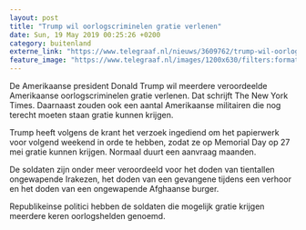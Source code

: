 ```yaml
---
layout: post
title: "Trump wil oorlogscriminelen gratie verlenen"
date: Sun, 19 May 2019 00:25:26 +0200
category: buitenland
externe_link: "https://www.telegraaf.nl/nieuws/3609762/trump-wil-oorlogscriminelen-gratie-verlenen"
feature_image: "https://www.telegraaf.nl/images/1200x630/filters:format(jpeg):quality(80)/cdn-kiosk-api.telegraaf.nl/fd5a1e28-79bb-11e9-b8b5-02d2fb1aa1d7.jpg"
---
```


<p class="intro">De Amerikaanse president Donald Trump wil meerdere veroordeelde Amerikaanse oorlogscriminelen gratie verlenen. Dat schrijft The New York Times. Daarnaast zouden ook een aantal Amerikaanse militairen die nog terecht moeten staan gratie kunnen krijgen.</p> <p>Trump heeft volgens de krant het verzoek ingediend om het papierwerk voor volgend weekend in orde te hebben, zodat ze op Memorial Day op 27 mei gratie kunnen krijgen. Normaal duurt een aanvraag maanden.</p><p>De soldaten zijn onder meer veroordeeld voor het doden van tientallen ongewapende Irakezen, het doden van een gevangene tijdens een verhoor en het doden van een ongewapende Afghaanse burger.</p><p>Republikeinse politici hebben de soldaten die mogelijk gratie krijgen meerdere keren oorlogshelden genoemd.</p>

